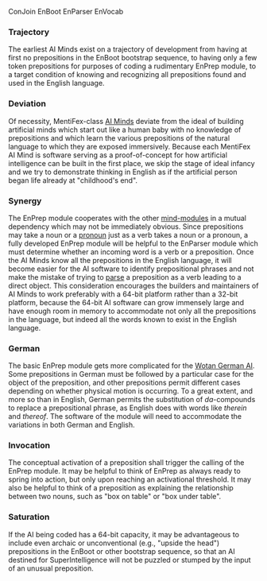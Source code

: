 ConJoin EnBoot EnParser EnVocab

### Trajectory ###

The earliest AI Minds exist on a trajectory of development from having at first no prepositions in the EnBoot bootstrap sequence, to having only a few token prepositions for purposes of coding a rudimentary EnPrep module, to a target condition of knowing and recognizing all prepositions found and used in the English language.

### Deviation ###

Of necessity, MentiFex-class [AI Minds](http://aimind-i.com) deviate from the ideal of building artificial minds which start out like a human baby with no knowledge of prepositions and which learn the various prepositions of the natural language to which they are exposed immersively. Because each MentiFex AI Mind is software serving as a proof-of-concept for how artificial intelligence can be built in the first place, we skip the stage of ideal infancy and we try to demonstrate thinking in English as if the artificial person began life already at "childhood's end".

### Synergy ###

The EnPrep module cooperates with the other [mind-modules](http://mind.sourceforge.net/aisteps.html) in a mutual dependency which may not be immediately obvious. Since prepositions may take a noun or a [pronoun](http://code.google.com/p/mindforth/wiki/EnPronoun) just as a verb takes a noun or a pronoun, a fully developed EnPrep module will be helpful to the EnParser module which must determine whether an incoming word is a verb or a preposition. Once the AI Minds know all the prepositions in the English language, it will become easier for the AI software to identify prepositional phrases and not make the mistake of trying to [parse](http://code.google.com/p/mindforth/wiki/EnParser) a preposition as a verb leading to a direct object. This consideration encourages the builders and maintainers of AI Minds to work preferably with a 64-bit platform rather than a 32-bit platform, because the 64-bit AI software can grow immensely large and have enough room in memory to accommodate not only all the prepositions in the language, but indeed all the words known to exist in the English language.

### German ###

The basic EnPrep module gets more complicated for the [Wotan German AI](http://www.scn.org/~mentifex/DeKi.txt). Some prepositions in German must be followed by a particular case for the object of the preposition, and other prepositions permit different cases depending on whether physical motion is occurring. To a great extent, and more so than in English, German permits the substitution of _da_-compounds to replace a prepositional phrase, as English does with words like _therein_ and _thereof_. The software of the module will need to accommodate the variations in both German and English.

### Invocation ###

The conceptual activation of a preposition shall trigger the calling of the EnPrep module. It may be helpful to think of EnPrep as always ready to spring into action, but only upon reaching an activational threshold. It may also be helpful to think of a preposition as explaining the relationship between two nouns, such as "box on table" or "box under table".

### Saturation ###

If the AI being coded has a 64-bit capacity, it may be advantageous to include even archaic or unconventional (e.g., "upside the head") prepositions in the EnBoot or other bootstrap sequence, so that an AI destined for SuperIntelligence will not be puzzled or stumped by the input of an unusual preposition.